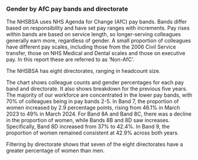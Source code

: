 ### Gender by AfC pay bands and directorate

The NHSBSA uses NHS Agenda for Change (AfC) pay bands. Bands differ based on responsibility and have set pay ranges with increments. Pay rises within bands are based on service length, so longer-serving colleagues generally earn more, regardless of gender. A small proportion of colleagues have different pay scales, including those from the 2006 Civil Service transfer, those on NHS Medical and Dental scales and those on executive pay. In this report these are referred to as ‘Non-AfC’.

The NHSBSA has eight directorates, ranging in headcount size.

The chart shows colleague counts and gender percentages for each pay band and directorate. It also shows breakdown for the previous five years. The majority of our workforce are concentrated in the lower pay bands, with 70% of colleagues being in pay bands 2-5. In Band 7, the proportion of women increased by 2.9 percentage points, rising from 46.1% in March 2023 to 49% in March 2024. For Band 8A and Band 8C, there was a decline in the proportion of women, while Bands 8B and 8D saw increases. Specifically, Band 8D increased from 37% to 42.4%. In Band 9, the proportion of women remained consistent at 42.9% across both years.

Filtering by directorate shows that seven of the eight directorates have a greater percentage of women than men.
